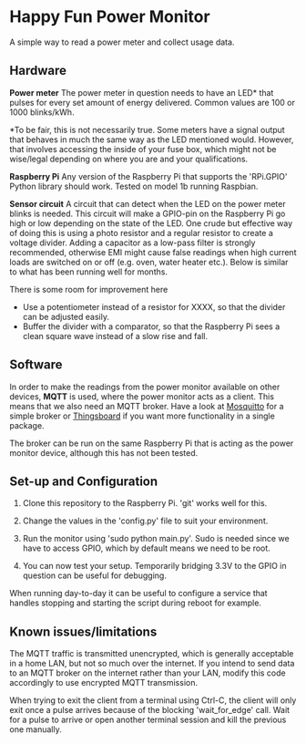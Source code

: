 # Happy Fun Power Monitor
A simple way to read a power meter and collect usage data.

## Hardware

**Power meter**
The power meter in question needs to have an LED* that pulses for every set amount of energy delivered. Common values are 100 or 1000 blinks/kWh.

*To be fair, this is not necessarily true. Some meters have a signal output that behaves in much the same way as the LED mentioned would. However, that involves accessing the inside of your fuse box, which might not be wise/legal depending on where you are and your qualifications.

**Raspberry Pi**
Any version of the Raspberry Pi that supports the 'RPi.GPIO' Python library should work. Tested on model 1b running Raspbian.

**Sensor circuit**
A circuit that can detect when the LED on the power meter blinks is needed. This circuit will make a GPIO-pin on the Raspberry Pi go high or low depending on the state of the LED. One crude but effective way of doing this is using a photo resistor and a regular resistor to create a voltage divider. Adding a capacitor as a low-pass filter is strongly recommended, otherwise EMI might cause false readings when high current loads are switched on or off (e.g. oven, water heater etc.). Below is similar to what has been running well for months.

<Insert diagram here>

There is some room for improvement here
- Use a potentiometer instead of a resistor for XXXX, so that the divider can be adjusted easily.
- Buffer the divider with a comparator, so that the Raspberry Pi sees a clean square wave instead of a slow rise and fall.

## Software
In order to make the readings from the power monitor available on other devices, **MQTT** is used, where the power monitor acts as a client. This means that we also need an MQTT broker. Have a look at [Mosquitto](https://mosquitto.org/) for a simple broker or [Thingsboard](https://thingsboard.io/) if you want more functionality in a single package.

The broker can be run on the same Raspberry Pi that is acting as the power monitor device, although this has not been tested.

## Set-up and Configuration
1. Clone this repository to the Raspberry Pi. 'git' works well for this.

2. Change the values in the 'config.py' file to suit your environment.

3. Run the monitor using 'sudo python main.py'. Sudo is needed since we have to access GPIO, which by default means we need to be root.

4. You can now test your setup. Temporarily bridging 3.3V to the GPIO in question can be useful for debugging.

When running day-to-day it can be useful to configure a service that handles stopping and starting the script during reboot for example.

## Known issues/limitations
The MQTT traffic is transmitted unencrypted, which is generally acceptable in a home LAN, but not so much over the internet. If you intend to send data to an MQTT broker on the internet rather than your LAN, modify this code accordingly to use encrypted MQTT transmission.

When trying to exit the client from a terminal using Ctrl-C, the client will only exit once a pulse arrives because of the blocking 'wait_for_edge' call. Wait for a pulse to arrive or open another terminal session and kill the previous one manually.